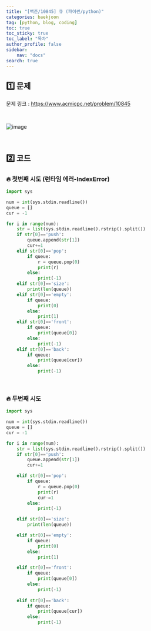 ```yaml
---
title: "[백준/10845] 큐 (파이썬/python)"
categories: baekjoon
tag: [python, blog, coding]
toc: true
toc_sticky: true
toc_label: "목차"
author_profile: false
sidebar:
    nav: "docs"
search: true
---
```


## 1️⃣ 문제

문제 링크 : <a href="https://www.acmicpc.net/problem/10845" target="_blank">https://www.acmicpc.net/problem/10845</a>

<br/>

![image](https://user-images.githubusercontent.com/52556486/180446133-21199b69-f7b6-4b80-8192-41905353151b.png)

<br/>

## 2️⃣ 코드
### 🔥 첫번째 시도 (런타임 에러-IndexError)
```python
import sys

num = int(sys.stdin.readline())
queue = []
cur = -1

for i in range(num):
    str = list(sys.stdin.readline().rstrip().split())
    if str[0]=='push':
        queue.append(str[1])
        cur+=1
    elif str[0]=='pop':
        if queue:
            r = queue.pop(0)
            print(r)
        else:
            print(-1)
    elif str[0]=='size':
        print(len(queue))
    elif str[0]=='empty':
        if queue:
            print(0)
        else:
            print(1)
    elif str[0]=='front':
        if queue:
            print(queue[0])
        else:
            print(-1)
    elif str[0]=='back':
        if queue:
            print(queue[cur])
        else:
            print(-1)
```
<br/>

### 🔥 두번째 시도
```python
import sys

num = int(sys.stdin.readline())
queue = []
cur = -1

for i in range(num):
    str = list(sys.stdin.readline().rstrip().split())
    if str[0]=='push':
        queue.append(str[1])
        cur+=1

    elif str[0]=='pop':
        if queue:
            r = queue.pop(0)
            print(r)
            cur-=1
        else:
            print(-1)

    elif str[0]=='size':
        print(len(queue))

    elif str[0]=='empty':
        if queue:
            print(0)
        else:
            print(1)

    elif str[0]=='front':
        if queue:
            print(queue[0])
        else:
            print(-1)
            
    elif str[0]=='back':
        if queue:
            print(queue[cur])
        else:
            print(-1)
```